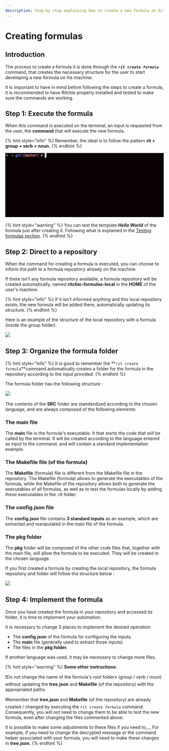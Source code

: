```yaml
---
description: Step by step explaining how to create a new formula on Ritchie.
---
```


# Creating formulas

## Introduction 

The process to create a formula it is done through the _**`rit create formula`**_ command, that creates the necessary structure for the user to start developing a new formula on his machine.

It is important to have in mind before following the steps to create a formula, it is recommended to have Ritchie properly installed and tested to make sure the commands are working. 

## Step 1: Execute the formula 

When this command is executed on the terminal, an input is requested from the user, the **command** that will execute the new formula.

{% hint style="info" %}
Remember, the ideal is to follow the pattern **rit + group + verb + noun.**
{% endhint %}

![Create new formula example ](../../.gitbook/assets/rit-create-formula.gif)

{% hint style="warning" %}
You can test the template _**Hello World**_ of the formula just after creating it. Following what is explained in the [Testing formulas section](testing-formulas.md).
{% endhint %}

## **Step 2: Direct to a repository** 

When the command for creating a formula is executed, you can choose to inform the path to a formula repository already on the machine.

If there isn't any formula repository available, a formula repository will be created automatically, named **ritchie-formulas-local** in the **HOME** of the user's machine. 

{% hint style="info" %}
If it isn't informed anything and this local repository exists, the new formula will be added there, automatically updating its structure. 
{% endhint %}

Here is an example of the structure of the local repository with a formula \(inside the group folder\).

![](https://lh3.googleusercontent.com/Tz7C28jLzbXdqABAVo1BUWXr_uMkBcIxwsEXvze8OYVOU3Gs6mLoMhIF5EFYp6bq7bQjE8wvyuFxLWR5Qx2xBLSCnLorRc9kc6DWZVHQu09P_WV4BL4TkQ4SsWrCez0nEmqCSiD4)

## Step 3: Organize the formula folder 

{% hint style="info" %}
It is good to remember the **`rit create formula`**command automatically creates a folder for the formula in the repository according to the input provided.
{% endhint %}

The formula folder has the following structure :

![](https://lh4.googleusercontent.com/lu-BipM4Ym4qc3EeGXLNoEyvDknCZ1ZUtAvUxWra0v4uyyKi71gZiUAJzwi2n4UlwqPwdhKROps945TJ6g6i_kfi_TmlqC-nC-JOVl7T3Oy6Ks5Fnoy8Ok1lwVViRn36JAV-JAg0)

The contents of the **SRC** folder are standardized according to the chosen language, and are always composed of the following elements: 

### The main file 

The **main** file is the formula's executable. It that starts the code that will be called by the terminal. It will be created according to the language entered as input to the command, and will contain a standard implementation example. 

### The Makefile file \(of the formula\) 

The **Makefile** \(formula\) file is different from the Makefile file in the repository. The Makefile \(formula\) allows to generate the executables of the formula, while the Makefile of the repository allows both to generate the executables of all formulas, as well as to test the formulas locally by adding these executables in the .rit folder. 

### The config.json file 

The **config.json** file contains **3 standard inputs** as an example, which are extracted and manipulated in the main file of the formula. 

### The pkg folder 

The **pkg** folder will be composed of the other code files that, together with the main file, will allow the formula to be executed. They will be created in the chosen language. 

If you first created a formula by creating the local repository, the formula repository and folder will follow the structure below :

![](https://lh5.googleusercontent.com/6oPMzmvLxb9PGmC9a6U7KfLt4oCpEnFhOHXXOoGkgMgmaQi4kKHDo5epvU27HbWbBvM1mC1K2aruXfGPQrtWJMibeXmXmN19NbI7S81Djz11Axc0fCG2GtTNCAYivuI2iMMxMLZK)

## Step 4: Implement the formula

Once you have created the formula in your repository and accessed its folder, it is time to implement your automation.

It is necessary to change 3 places to implement the desired operation: 

* The **config.json** of the formula for configuring the inputs. 
* The **main** file \(generally used to extract those inputs\)
* The files in the **pkg folder.** 

If another language was used, it may be necessary to change more files.

{% hint style="warning" %}
**Some other instructions**:

❗Do not change the name of the formula's root folders \(group / verb / noun\) without updating the **tree.json** and **Makefile** \(of the repository\) with the appropriated paths. 

❗Remember that **tree.json** and **Makefile** \(of the repository\) are already created / changed by executing the `rit create formula` command. Consequently, you will not need to change them to be able to test the new formula, even after changing the files commented above.

It is possible to make some adjustments to these files if you need to_._ For example, if you need to change the decrypted message or the command helper associated with your formula, you will need to make these changes in **tree.json.**
{% endhint %}

